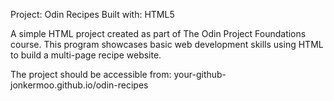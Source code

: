 Project: Odin Recipes
Built with: HTML5

A simple HTML project created as part of The Odin Project Foundations course. This program showcases basic web development skills using HTML to build a multi-page recipe website.

The project should be accessible from:
your-github-jonkermoo.github.io/odin-recipes